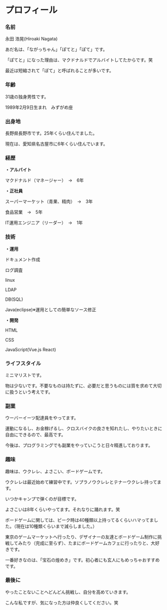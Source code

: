 # プロフィール

### 名前
永田 浩晃(Hiroaki Nagata)

あだ名は、「ながっちゃん」「ぽてと」「ぽて」です。

「ぽてと」になった理由は、マクドナルドでアルバイトしてたからです。笑

最近は短縮されて「ぽて」と呼ばれることが多いです。

### 年齢
31歳の独身男性です。

1989年2月9日生まれ　みずがめ座

### 出身地
長野県長野市です。25年くらい住んでました。

現在は、愛知県名古屋市に6年くらい住んでいます。

### 経歴
**・アルバイト**

マクドナルド（マネージャー）　→　6年

**・正社員**

スーパーマーケット（青果、精肉）　→　3年

食品営業　→　5年

IT運用エンジニア（リーダー）　→　1年

### 技術
**・運用**

ドキュメント作成

ログ調査

linux

LDAP

DB(SQL)

Java(eclipse)※運用としての簡単なソース修正

**・開発**

HTML

CSS

JavaScript(Vue.js React)

### ライフスタイル
ミニマリストです。

物は少ないです。不要なものは持たずに、必要だと思うものには質を求めて大切に扱うという考えです。

### 副業
ウーバーイーツ配達員をやってます。

運動になるし、お金稼げるし、クロスバイクの良さを知れたし、やりたいときに自由にできるので、最高です。

今後は、プログラミングでも副業をやっていこうと日々精進しております。

### 趣味
趣味は、ウクレレ、よさこい、ボードゲームです。

ウクレレは最近始めて練習中です。ソプラノウクレレとテナーウクレレ持ってます。

いつかキャンプで弾くのが目標です。

よさこいは8年くらいやってます。それなりに踊れます。笑

ボードゲームに関しては、ピーク時は40種類以上持ってるくらいハマってました。（現在は10種類くらいまで減らしました。）

東京のゲームマーケットへ行ったり、デザイナーの友達とボードゲーム制作に挑戦してみたり（完成に至らず）、たまにボードゲームカフェに行ったりと、大好きです。

一番好きなのは、「宝石の煌めき」です。初心者にも玄人にもめっちゃおすすめです。

### 最後に
やったことないことへどんどん挑戦し、自分を高めていきます。

こんな私ですが、気になった方は仲良くしてください。笑
